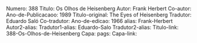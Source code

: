 Numero: 388
Titulo: Os Olhos de Heisenberg
Autor: Frank Herbert
Co-autor: 
Ano-de-Publicacaoo: 1989
Titulo-original: The Eyes of Heisenberg
Tradutor: Eduardo Saló
Co-tradutor: 
Ano-de-edicao: 1966
alias: Frank-Herbert
Autor2-alias: 
Tradutor1-alias: Eduardo-Salo
Tradutor2-alias: 
Titulo-link: 388-Os-Olhos-de-Heisenberg
Capa: 
pags: 
Capa-link: